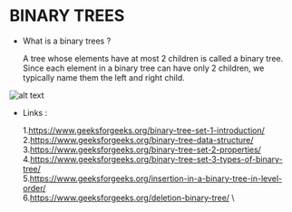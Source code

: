 # BINARY TREES

* What is a binary trees ? 
   
   A tree whose elements have at most 2 children is called a binary tree. Since each element in a binary tree can have only 2 children, we typically name them the left and right child.

 ![alt text](https://www.geeksforgeeks.org/wp-content/uploads/binary-tree-to-DLL.png)
 
 
 * Links :
   
   1.https://www.geeksforgeeks.org/binary-tree-set-1-introduction/ \
   2.https://www.geeksforgeeks.org/binary-tree-data-structure/ \
   3.https://www.geeksforgeeks.org/binary-tree-set-2-properties/ \
   4.https://www.geeksforgeeks.org/binary-tree-set-3-types-of-binary-tree/ \
   5.https://www.geeksforgeeks.org/insertion-in-a-binary-tree-in-level-order/ \
   6.https://www.geeksforgeeks.org/deletion-binary-tree/ \
   
  
  
